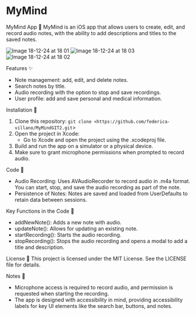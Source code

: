 # MyMind
MyMind App 🧠
MyMind is an iOS app that allows users to create, edit, and record audio notes, with the ability to add descriptions and titles to the saved notes.

![Image 18-12-24 at 18 01](https://github.com/user-attachments/assets/a3e0c1dd-462d-41ab-bd2c-4db1b20a917a)
![Image 18-12-24 at 18 03](https://github.com/user-attachments/assets/d3c53cd2-37ba-4c6d-93ff-f41efaa73822)
![Image 18-12-24 at 18 02](https://github.com/user-attachments/assets/3550b01a-0c44-4993-8ab8-af986cad0b8a)

Features ✨
* Note management: add, edit, and delete notes.
* Search notes by title.
* Audio recording with the option to stop and save recordings.
* User profile: add and save personal and medical information.

Installation 📱
1. Clone this repository: `git clone <https://github.com/federica-villano/MyMindGIT2.git`>
2. Open the project in Xcode:
    * Go to Xcode and open the project using the .xcodeproj file.
3. Build and run the app on a simulator or a physical device.
4. Make sure to grant microphone permissions when prompted to record audio.

Code 👾
* Audio Recording: Uses AVAudioRecorder to record audio in .m4a format. You can start, stop, and save the audio recording as part of the note.
* Persistence of Notes: Notes are saved and loaded from UserDefaults to retain data between sessions.

Key Functions in the Code 🎯
* addNewNote(): Adds a new note with audio.
* updateNote(): Allows for updating an existing note.
* startRecording(): Starts the audio recording.
* stopRecording(): Stops the audio recording and opens a modal to add a title and description.

License 🔑
This project is licensed under the MIT License. See the LICENSE file for details.

Notes 📒
* Microphone access is required to record audio, and permission is requested when starting the recording.
* The app is designed with accessibility in mind, providing accessibility labels for key UI elements like the search bar, buttons, and notes.
